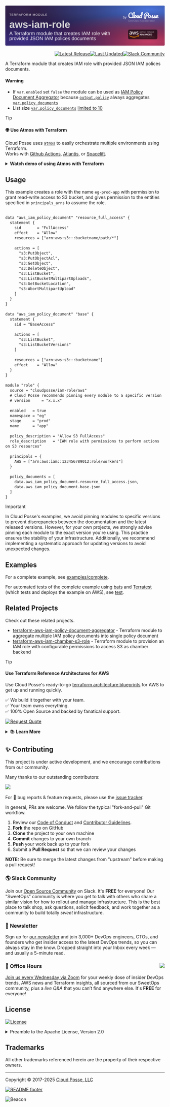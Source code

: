 

<!-- markdownlint-disable -->
<a href="https://cpco.io/homepage"><img src="https://github.com/cloudposse/terraform-aws-iam-role/blob/main/.github/banner.png?raw=true" alt="Project Banner"/></a><br/>
    <p align="right">
<a href="https://github.com/cloudposse/terraform-aws-iam-role/releases/latest"><img src="https://img.shields.io/github/release/cloudposse/terraform-aws-iam-role.svg?style=for-the-badge" alt="Latest Release"/></a><a href="https://github.com/cloudposse/terraform-aws-iam-role/commits"><img src="https://img.shields.io/github/last-commit/cloudposse/terraform-aws-iam-role.svg?style=for-the-badge" alt="Last Updated"/></a><a href="https://cloudposse.com/slack"><img src="https://slack.cloudposse.com/for-the-badge.svg" alt="Slack Community"/></a></p>
<!-- markdownlint-restore -->

<!--




  ** DO NOT EDIT THIS FILE
  **
  ** This file was automatically generated by the `cloudposse/build-harness`.
  ** 1) Make all changes to `README.yaml`
  ** 2) Run `make init` (you only need to do this once)
  ** 3) Run`make readme` to rebuild this file.
  **
  ** (We maintain HUNDREDS of open source projects. This is how we maintain our sanity.)
  **





-->

A Terraform module that creates IAM role with provided JSON IAM polices documents.

#### Warning

* If `var.enabled` set `false` the module can be used as [IAM Policy Document Aggregator](https://github.com/cloudposse/terraform-aws-iam-policy-document-aggregator)
because [`output.policy`](https://github.com/cloudposse/terraform-aws-iam-role/tree/init#outputs) always aggregates [`var.policy_documents`](https://github.com/cloudposse/terraform-aws-iam-role/tree/init#inputs)
* List size [`var.policy_documents`](https://github.com/cloudposse/terraform-aws-iam-role/tree/init#inputs) [limited to 10](https://github.com/cloudposse/terraform-aws-iam-policy-document-aggregator#inputs)


> [!TIP]
> #### 👽 Use Atmos with Terraform
> Cloud Posse uses [`atmos`](https://atmos.tools) to easily orchestrate multiple environments using Terraform. <br/>
> Works with [Github Actions](https://atmos.tools/integrations/github-actions/), [Atlantis](https://atmos.tools/integrations/atlantis), or [Spacelift](https://atmos.tools/integrations/spacelift).
>
> <details>
> <summary><strong>Watch demo of using Atmos with Terraform</strong></summary>
> <img src="https://github.com/cloudposse/atmos/blob/main/docs/demo.gif?raw=true"/><br/>
> <i>Example of running <a href="https://atmos.tools"><code>atmos</code></a> to manage infrastructure from our <a href="https://atmos.tools/quick-start/">Quick Start</a> tutorial.</i>
> </detalis>





## Usage

This example creates a role with the name `eg-prod-app` with permission to grant read-write access to S3 bucket,
and gives permission to the entities specified in `principals_arns` to assume the role.

```hcl

data "aws_iam_policy_document" "resource_full_access" {
  statement {
    sid       = "FullAccess"
    effect    = "Allow"
    resources = ["arn:aws:s3:::bucketname/path/*"]

    actions = [
      "s3:PutObject",
      "s3:PutObjectAcl",
      "s3:GetObject",
      "s3:DeleteObject",
      "s3:ListBucket",
      "s3:ListBucketMultipartUploads",
      "s3:GetBucketLocation",
      "s3:AbortMultipartUpload"
    ]
  }
}

data "aws_iam_policy_document" "base" {
  statement {
    sid = "BaseAccess"

    actions = [
      "s3:ListBucket",
      "s3:ListBucketVersions"
    ]

    resources = ["arn:aws:s3:::bucketname"]
    effect    = "Allow"
  }
}

module "role" {
  source = "cloudposse/iam-role/aws"
  # Cloud Posse recommends pinning every module to a specific version
  # version     = "x.x.x"

  enabled   = true
  namespace = "eg"
  stage     = "prod"
  name      = "app"

  policy_description = "Allow S3 FullAccess"
  role_description   = "IAM role with permissions to perform actions on S3 resources"

  principals = {
    AWS = ["arn:aws:iam::123456789012:role/workers"]
  }

  policy_documents = [
    data.aws_iam_policy_document.resource_full_access.json,
    data.aws_iam_policy_document.base.json
  ]
}
```

> [!IMPORTANT]
> In Cloud Posse's examples, we avoid pinning modules to specific versions to prevent discrepancies between the documentation
> and the latest released versions. However, for your own projects, we strongly advise pinning each module to the exact version
> you're using. This practice ensures the stability of your infrastructure. Additionally, we recommend implementing a systematic
> approach for updating versions to avoid unexpected changes.





## Examples

For a complete example, see [examples/complete](examples/complete).

For automated tests of the complete example using [bats](https://github.com/bats-core/bats-core) and [Terratest](https://github.com/gruntwork-io/terratest) (which tests and deploys the example on AWS), see [test](test).










## Related Projects

Check out these related projects.

- [terraform-aws-iam-policy-document-aggregator](https://github.com/cloudposse/terraform-aws-iam-policy-document-aggregator) - Terraform module to aggregate multiple IAM policy documents into single policy document
- [terraform-aws-iam-chamber-s3-role](https://github.com/cloudposse/terraform-aws-iam-chamber-s3-role) - Terraform module to provision an IAM role with configurable permissions to access S3 as chamber backend


> [!TIP]
> #### Use Terraform Reference Architectures for AWS
>
> Use Cloud Posse's ready-to-go [terraform architecture blueprints](https://cloudposse.com/reference-architecture/) for AWS to get up and running quickly.
>
> ✅ We build it together with your team.<br/>
> ✅ Your team owns everything.<br/>
> ✅ 100% Open Source and backed by fanatical support.<br/>
>
> <a href="https://cpco.io/commercial-support?utm_source=github&utm_medium=readme&utm_campaign=cloudposse/terraform-aws-iam-role&utm_content=commercial_support"><img alt="Request Quote" src="https://img.shields.io/badge/request%20quote-success.svg?style=for-the-badge"/></a>
> <details><summary>📚 <strong>Learn More</strong></summary>
>
> <br/>
>
> Cloud Posse is the leading [**DevOps Accelerator**](https://cpco.io/commercial-support?utm_source=github&utm_medium=readme&utm_campaign=cloudposse/terraform-aws-iam-role&utm_content=commercial_support) for funded startups and enterprises.
>
> *Your team can operate like a pro today.*
>
> Ensure that your team succeeds by using Cloud Posse's proven process and turnkey blueprints. Plus, we stick around until you succeed.
> #### Day-0:  Your Foundation for Success
> - **Reference Architecture.** You'll get everything you need from the ground up built using 100% infrastructure as code.
> - **Deployment Strategy.** Adopt a proven deployment strategy with GitHub Actions, enabling automated, repeatable, and reliable software releases.
> - **Site Reliability Engineering.** Gain total visibility into your applications and services with Datadog, ensuring high availability and performance.
> - **Security Baseline.** Establish a secure environment from the start, with built-in governance, accountability, and comprehensive audit logs, safeguarding your operations.
> - **GitOps.** Empower your team to manage infrastructure changes confidently and efficiently through Pull Requests, leveraging the full power of GitHub Actions.
>
> <a href="https://cpco.io/commercial-support?utm_source=github&utm_medium=readme&utm_campaign=cloudposse/terraform-aws-iam-role&utm_content=commercial_support"><img alt="Request Quote" src="https://img.shields.io/badge/request%20quote-success.svg?style=for-the-badge"/></a>
>
> #### Day-2: Your Operational Mastery
> - **Training.** Equip your team with the knowledge and skills to confidently manage the infrastructure, ensuring long-term success and self-sufficiency.
> - **Support.** Benefit from a seamless communication over Slack with our experts, ensuring you have the support you need, whenever you need it.
> - **Troubleshooting.** Access expert assistance to quickly resolve any operational challenges, minimizing downtime and maintaining business continuity.
> - **Code Reviews.** Enhance your team’s code quality with our expert feedback, fostering continuous improvement and collaboration.
> - **Bug Fixes.** Rely on our team to troubleshoot and resolve any issues, ensuring your systems run smoothly.
> - **Migration Assistance.** Accelerate your migration process with our dedicated support, minimizing disruption and speeding up time-to-value.
> - **Customer Workshops.** Engage with our team in weekly workshops, gaining insights and strategies to continuously improve and innovate.
>
> <a href="https://cpco.io/commercial-support?utm_source=github&utm_medium=readme&utm_campaign=cloudposse/terraform-aws-iam-role&utm_content=commercial_support"><img alt="Request Quote" src="https://img.shields.io/badge/request%20quote-success.svg?style=for-the-badge"/></a>
> </details>

## ✨ Contributing

This project is under active development, and we encourage contributions from our community.



Many thanks to our outstanding contributors:

<a href="https://github.com/cloudposse/terraform-aws-iam-role/graphs/contributors">
  <img src="https://contrib.rocks/image?repo=cloudposse/terraform-aws-iam-role&max=24" />
</a>

For 🐛 bug reports & feature requests, please use the [issue tracker](https://github.com/cloudposse/terraform-aws-iam-role/issues).

In general, PRs are welcome. We follow the typical "fork-and-pull" Git workflow.
 1. Review our [Code of Conduct](https://github.com/cloudposse/terraform-aws-iam-role/?tab=coc-ov-file#code-of-conduct) and [Contributor Guidelines](https://github.com/cloudposse/.github/blob/main/CONTRIBUTING.md).
 2. **Fork** the repo on GitHub
 3. **Clone** the project to your own machine
 4. **Commit** changes to your own branch
 5. **Push** your work back up to your fork
 6. Submit a **Pull Request** so that we can review your changes

**NOTE:** Be sure to merge the latest changes from "upstream" before making a pull request!

### 🌎 Slack Community

Join our [Open Source Community](https://cpco.io/slack?utm_source=github&utm_medium=readme&utm_campaign=cloudposse/terraform-aws-iam-role&utm_content=slack) on Slack. It's **FREE** for everyone! Our "SweetOps" community is where you get to talk with others who share a similar vision for how to rollout and manage infrastructure. This is the best place to talk shop, ask questions, solicit feedback, and work together as a community to build totally *sweet* infrastructure.

### 📰 Newsletter

Sign up for [our newsletter](https://cpco.io/newsletter?utm_source=github&utm_medium=readme&utm_campaign=cloudposse/terraform-aws-iam-role&utm_content=newsletter) and join 3,000+ DevOps engineers, CTOs, and founders who get insider access to the latest DevOps trends, so you can always stay in the know.
Dropped straight into your Inbox every week — and usually a 5-minute read.

### 📆 Office Hours <a href="https://cloudposse.com/office-hours?utm_source=github&utm_medium=readme&utm_campaign=cloudposse/terraform-aws-iam-role&utm_content=office_hours"><img src="https://img.cloudposse.com/fit-in/200x200/https://cloudposse.com/wp-content/uploads/2019/08/Powered-by-Zoom.png" align="right" /></a>

[Join us every Wednesday via Zoom](https://cloudposse.com/office-hours?utm_source=github&utm_medium=readme&utm_campaign=cloudposse/terraform-aws-iam-role&utm_content=office_hours) for your weekly dose of insider DevOps trends, AWS news and Terraform insights, all sourced from our SweetOps community, plus a _live Q&A_ that you can’t find anywhere else.
It's **FREE** for everyone!
## License

<a href="https://opensource.org/licenses/Apache-2.0"><img src="https://img.shields.io/badge/License-Apache%202.0-blue.svg?style=for-the-badge" alt="License"></a>

<details>
<summary>Preamble to the Apache License, Version 2.0</summary>
<br/>
<br/>

Complete license is available in the [`LICENSE`](LICENSE) file.

```text
Licensed to the Apache Software Foundation (ASF) under one
or more contributor license agreements.  See the NOTICE file
distributed with this work for additional information
regarding copyright ownership.  The ASF licenses this file
to you under the Apache License, Version 2.0 (the
"License"); you may not use this file except in compliance
with the License.  You may obtain a copy of the License at

  https://www.apache.org/licenses/LICENSE-2.0

Unless required by applicable law or agreed to in writing,
software distributed under the License is distributed on an
"AS IS" BASIS, WITHOUT WARRANTIES OR CONDITIONS OF ANY
KIND, either express or implied.  See the License for the
specific language governing permissions and limitations
under the License.
```
</details>

## Trademarks

All other trademarks referenced herein are the property of their respective owners.


---
Copyright © 2017-2025 [Cloud Posse, LLC](https://cpco.io/copyright)


<a href="https://cloudposse.com/readme/footer/link?utm_source=github&utm_medium=readme&utm_campaign=cloudposse/terraform-aws-iam-role&utm_content=readme_footer_link"><img alt="README footer" src="https://cloudposse.com/readme/footer/img"/></a>

<img alt="Beacon" width="0" src="https://ga-beacon.cloudposse.com/UA-76589703-4/cloudposse/terraform-aws-iam-role?pixel&cs=github&cm=readme&an=terraform-aws-iam-role"/>
